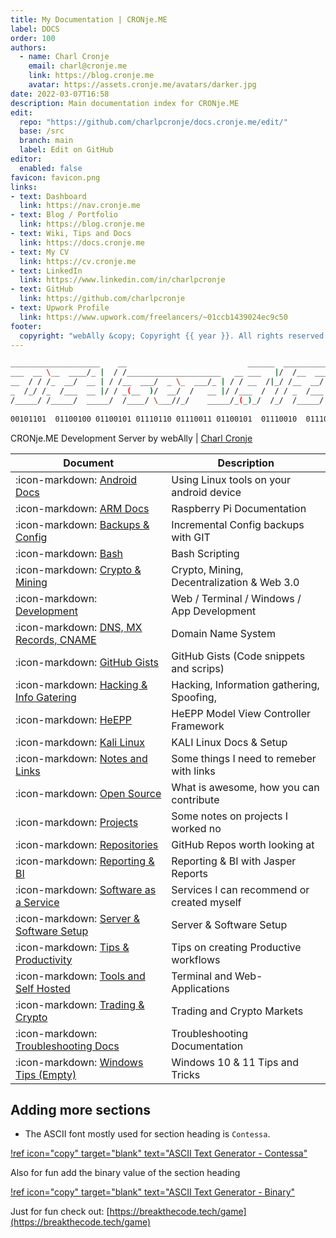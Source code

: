 ```yaml
---
title: My Documentation | CRONje.ME
label: DOCS
order: 100
authors:
  - name: Charl Cronje
    email: charl@cronje.me
    link: https://blog.cronje.me
    avatar: https://assets.cronje.me/avatars/darker.jpg
date: 2022-03-07T16:58
description: Main documentation index for CRONje.ME
edit:
  repo: "https://github.com/charlpcronje/docs.cronje.me/edit/"
  base: /src
  branch: main
  label: Edit on GitHub
editor:
  enabled: false
favicon: favicon.png
links:
- text: Dashboard
  link: https://nav.cronje.me
- text: Blog / Portfolio
  link: https://blog.cronje.me
- text: Wiki, Tips and Docs 
  link: https://docs.cronje.me
- text: My CV
  link: https://cv.cronje.me
- text: LinkedIn
  link: https://www.linkedin.com/in/charlpcronje
- text: GitHub
  link: https://github.com/charlpcronje
- text: Upwork Profile
  link: https://www.upwork.com/freelancers/~01ccb1439024ec9c50
footer:
  copyright: "webAlly &copy; Copyright {{ year }}. All rights reserved."
---
```

<script type="text/javascript">(function(w,s){var e=document.createElement("script");e.type="text/javascript";e.async=true;e.src="https://cdn.pagesense.io/js/webally/f2527eebee974243853bcd47b32631f4.js";var x=document.getElementsByTagName("script")[0];x.parentNode.insertBefore(e,x);})(window,"script");</script>


```sh
____________________    __                           ______  ____________
___  __ \__  ____/_ |  / /_____________________   __ ___   |/  /__  ____/
__  / / /_  __/  __ | / /__  ___/  _ \_  ___/_ | / / __  /|_/ /__  __/   
_  /_/ /_  /___  __ |/ / _(__  )/  __/  /   __ |/ /___  /  / / _  /___   
/_____/ /_____/  _____/  /____/ \___//_/    _____/_(_)_/  /_/  /_____/   
                                                                        
00101101  01100100 01100101 01110110 01110011 01100101  01110010  01110110 
```

CRONje.ME Development Server by webAlly | [Charl Cronje](https://blog.cronje.me)

| Document                                                                    | Description                                |
|-----------------------------------------------------------------------------|--------------------------------------------|
| :icon-markdown: [Android Docs](https://android.docs.cronje.me)              | Using Linux tools on your android device   |
| :icon-markdown: [ARM Docs](https://arm.docs.cronje.me)                      | Raspberry Pi Documentation                 |
| :icon-markdown: [Backups & Config](https://backup.docs.cronje.me)           | Incremental Config backups with GIT        |
| :icon-markdown: [Bash](https://bash.docs.cronje.me)                         | Bash Scripting                             |
| :icon-markdown: [Crypto & Mining](https://crypto.docs.cronje.me)            | Crypto, Mining, Decentralization & Web 3.0 |
| :icon-markdown: [Development](https://dev.docs.cronje.me)                   | Web / Terminal / Windows / App Development |
| :icon-markdown: [DNS, MX Records, CNAME](https://dns.docs.cronje.me)        | Domain Name System | Mail exchange etc     |
| :icon-markdown: [GitHub Gists](https://gist.docs.cronje.me)                 | GitHub Gists (Code snippets and scrips)    |
| :icon-markdown: [Hacking & Info Gatering](https://hacking.docs.cronje.me)   | Hacking, Information gathering, Spoofing,  |
| :icon-markdown: [HeEPP](https://heepp.docs.cronje.me)                       | HeEPP Model View Controller Framework      |
| :icon-markdown: [Kali Linux](https://kali.docs.cronje.me)                   | KALI Linux Docs & Setup                    |
| :icon-markdown: [Notes and Links](https://notes.docs.cronje.me)             | Some things I need to remeber with links   |
| :icon-markdown: [Open Source](https://opensource.docs.cronje.me)            | What is awesome, how you can contribute    |
| :icon-markdown: [Projects](https://projects.docs.cronje.me)                 | Some notes on projects I worked no         |
| :icon-markdown: [Repositories](https://repos.docs.cronje.me)                | GitHub Repos worth looking at              |
| :icon-markdown: [Reporting & BI](https://reports.docs.cronje.me)            | Reporting & BI with Jasper Reports         |
| :icon-markdown: [Software as a Service](https://saas.docs.cronje.me)        | Services I can recommend or created myself |
| :icon-markdown: [Server & Software Setup](https://setup.docs.cronje.me)     | Server & Software Setup                    |
| :icon-markdown: [Tips & Productivity](https://tips.docs.cronje.me)          | Tips on creating Productive workflows      |
| :icon-markdown: [Tools and Self Hosted](https://tools.docs.cronje.me)       | Terminal and Web-Applications              |
| :icon-markdown: [Trading & Crypto](https://trading.docs.cronje.me)          | Trading and Crypto Markets                 |
| :icon-markdown: [Troubleshooting Docs](https://troubleshoot.docs.cronje.me) | Troubleshooting Documentation              |
| :icon-markdown: [Windows Tips (Empty)](https://win.docs.cronje.me)          | Windows 10 & 11 Tips and Tricks            |


## Adding more sections

- The ASCII font mostly used for section heading is `Contessa`.

[!ref icon="copy" target="blank" text="ASCII Text Generator - Contessa"](https://patorjk.com/software/taag/#p=display&f=Contessa&t=NEW.DOCS.ME)

Also for fun add the binary value of the section heading

[!ref icon="copy" target="blank" text="ASCII Text Generator - Binary"](https://patorjk.com/software/taag/#p=display&f=Binary&t=NEW.DOCS.ME)

Just for fun check out: [https://breakthecode.tech/game](https://breakthecode.tech/game)